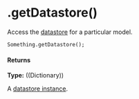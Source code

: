 # .getDatastore()

Access the [datastore](http://sailsjs.com/documentation/concepts/models-and-orm#?datastores) for a particular model.

```usage
Something.getDatastore();
```


#### Returns

**Type:** ((Dictionary))

A [datastore instance](http://sailsjs.com/documentation/reference/waterline-orm/datastores).



<docmeta name="displayName" value=".getDatastore()">
<docmeta name="pageType" value="method">
